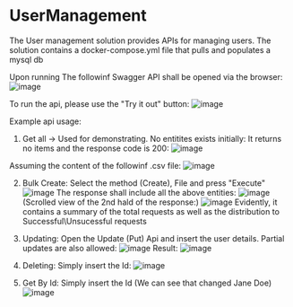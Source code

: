 # UserManagement

The User management solution provides APIs for managing users.
The solution contains a docker-compose.yml file that pulls and populates a mysql db

Upon running The followinf Swagger API shall be opened via the browser:
![image](https://github.com/JakePathFinder/UserManagement/assets/59265424/03e81449-3952-42bc-be18-65c2688a1c48)

To run the api, please use the "Try it out" button:
![image](https://github.com/JakePathFinder/UserManagement/assets/59265424/b5ce184d-432a-4353-a956-9ab46ebc67a2)

Example api usage:
1. Get all -> Used for demonstrating. No entitites exists initially:
It returns no items and the response code is 200:
![image](https://github.com/JakePathFinder/UserManagement/assets/59265424/296094ee-0efe-4dc6-9a3e-96812964d0d3)

Assuming the content of the followinf .csv file:
![image](https://github.com/JakePathFinder/UserManagement/assets/59265424/06acf617-cd37-403a-9042-a74bea8fc2c1)

2. Bulk Create:
Select the method (Create), File and press "Execute"
![image](https://github.com/JakePathFinder/UserManagement/assets/59265424/55796c34-c667-4482-a34e-ab9736412466)
The response shall include all the above entities:
![image](https://github.com/JakePathFinder/UserManagement/assets/59265424/9830197c-af56-4949-8f0b-600c07a64ed2)
(Scrolled view of the 2nd hald of the response:)
![image](https://github.com/JakePathFinder/UserManagement/assets/59265424/12952191-3185-4ade-9aa0-64e7b619efb5)
Evidently, it contains a summary of the total requests as well as the distribution to Successful\Unsucessful requests

3. Updating:
Open the Update (Put) Api and insert the user details.
Partial updates are also allowed:
![image](https://github.com/JakePathFinder/UserManagement/assets/59265424/7c13390e-e07b-4880-8f17-334cfc5f15f3)
Result:
![image](https://github.com/JakePathFinder/UserManagement/assets/59265424/4e6f71f6-4b54-4af4-9730-4479b7bf82f8)

4. Deleting:
   Simply insert the Id:
   ![image](https://github.com/JakePathFinder/UserManagement/assets/59265424/d13b31a0-495a-4082-a191-fff89deebc7a)

5. Get By Id:
   Simply insert the Id (We can see that changed Jane Doe)
   ![image](https://github.com/JakePathFinder/UserManagement/assets/59265424/3f91ef8e-6189-40e7-b516-dfaa4d058866)
   














